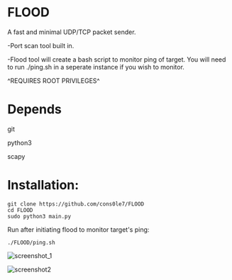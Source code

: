 # FLOOD
A fast and minimal UDP/TCP packet sender. 

-Port scan tool built in. 

-Flood tool will create a bash script to monitor ping of target. You will need to run ./ping.sh in a seperate instance if you wish to monitor.

^REQUIRES ROOT PRIVILEGES^

# Depends 
git 

python3

scapy

# Installation: 

``` 
git clone https://github.com/cons0le7/FLOOD 
cd FLOOD
sudo python3 main.py 
``` 
Run after initiating flood to monitor target's ping: 
```
./FLOOD/ping.sh
```

![screenshot_1](https://github.com/user-attachments/assets/0b886da2-5d0a-42e2-9ba2-c9c87a6b2dc1)

![screenshot2](https://github.com/user-attachments/assets/40543b93-d8ca-44da-abad-fafec099c504)
